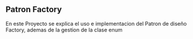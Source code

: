 ## Patron Factory

En este Proyecto se explica el uso e implementacion del Patron de diseño Factory, ademas de la gestion de la clase enum
